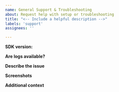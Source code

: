 ```yaml
---
name: General Support & Troubleshooting
about: Request help with setup or troubleshooting
title: "<-- Include a helpful description -->"
labels: 'support'
assignees: ''

---
```


<!-- For time-sensitive or urgent requests, reach out to our Technical Support team at win@customer.io with the details below instead of submitting an issue here.  -->

**SDK version:** <!--The SDK version that you're currently using.-->

**Are logs available?** 
<!-- Enable logs by using `CustomerIO.config {$0.logLevel = .debug}` when initializing the CustomerIO SDK. Attach the logs to this issue (make sure to sanitize any keys before attaching) or send them to win@customer.io to help with troubleshooting.-->

**Describe the issue**
<!-- A clear and concise description of the issue. -->

**Screenshots**
<!-- If applicable, add screenshots to help explain your problem. -->

**Additional context**
<!-- Add any other context about the problem here, including links to any campaigns, broadcasts, or profiles related to this bug. -->
